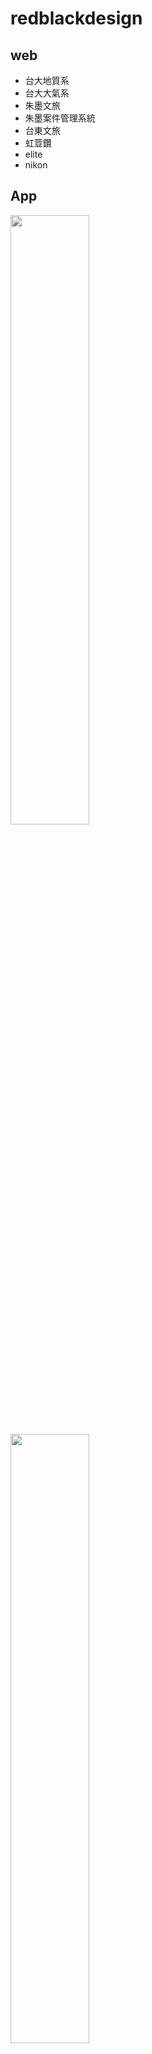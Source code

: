 # redblackdesign

## web

- 台大地質系
- 台大大氣系
- 朱墨文旅
- 朱墨案件管理系統
- 台東文旅
- 虹荳鑽
- elite
- nikon

## App

<img src='../demoList/_rbdesign/ego.png' width='50%'>
<img src='../demoList/_rbdesign/elite-mobile-web.png' width='50%'>